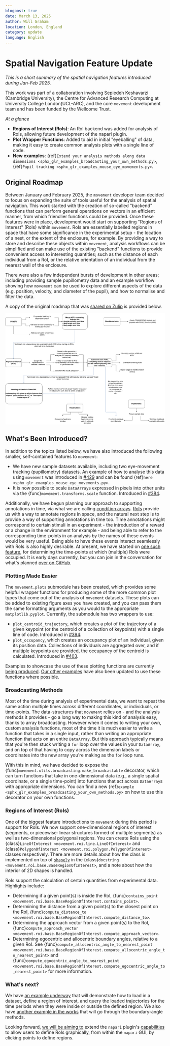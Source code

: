 ```yaml
---
blogpost: true
date: March 13, 2025
author: Will Graham
location: London, England
category: update
language: English
---
```


# Spatial Navigation Feature Update

_This is a short summary of the spatial navigation features introduced during Jan-Feb 2025._

This work was part of a collaboration involving Sepiedeh Keshavarzi (Cambridge University), the Centre for Advanced Research Computing at University College London(UCL-ARC), and the core `movement` development team and has been funded by the Wellcome Trust.

_At a glance_

- **Regions of Interest (RoIs)**: An RoI backend was added for analysis of RoIs, allowing future development of the napari plugin.
- **Plot Wrapper Functions**: Added to aid in initial "eyeballing" of data, making it easy to create common analysis plots with a single line of code.
- **New examples**: {ref}`Extend your analysis methods along data dimensions <sphx_glr_examples_broadcasting_your_own_methods.py>`, {ref}`Pupil tracking <sphx_glr_examples_mouse_eye_movements.py>`.

## Original Roadmap

Between January and February 2025, the `movement` developer team decided to focus on expanding the suite of tools useful for the analysis of spatial navigation.
This work started with the creation of so-called "backend" functions that can perform general operations on vectors in an efficient manner, from which friendlier functions could be provided.
Once these features were in place, development would start on supporting "Regions of Interest" (RoIs) within `movement`.
RoIs are essentially labelled regions in space that have some significance in the experimental setup - the location of a nest, or the extent of the enclosure, for example.
By providing a way to store and describe these objects within `movement`, analysis workflows can be simplified and can make use of the existing "backend" functions to provide convenient access to interesting quantities; such as the distance of each individual from a RoI, or the relative orientation of an individual from the nearest wall of the enclosure.

There were also a few independent bursts of development in other areas; including providing sample pupillometry data and an example workflow showing how `movement` can be used to explore different aspects of the data (e.g. position, velocity, and diameter of the pupil), and how to normalise and filter the data.

A copy of the original roadmap that was [shared on Zulip](movement-zulip:topic/Roadmap.3A.20Spatial.20Navigation/near/495022291) is provided below.

![Original feature roadmap for Jan-Feb.](../_static/blog_posts/roadmap-jan-feb-2025.png)

## What's Been Introduced?

In addition to the topics listed below, we have also introduced the following smaller, self-contained features to `movement`:

- We have new sample datasets available, including two eye-movement tracking (pupillometry) datasets. An example of how to analyse this data using `movement` was introduced in [#429](movement-github:pull/429) and can be found {ref}`here <sphx_glr_examples_mouse_eye_movements.py>`.
- It is now possible to scale `DataArray`s expressed in pixels into other units via the {func}`movement.transforms.scale` function. Introduced in [#384](movement-github:pull/384).

Additionally, we have begun planning our approach to supporting annotations in time, via what we are calling [condition arrays](movement-github:issues/418).
[RoIs](#regions-of-interest-rois) provide us with a way to annotate regions in space, and the natural next step is to provide a way of supporting annotations in time too.
Time annotations might correspond to certain stimuli in an experiment - the introduction of a reward or a change in the environment for example - and being able to refer to the corresponding time-points in an analysis by the names of these events would be very useful.
Being able to have these events interact seamlessly with RoIs is also highly desirable.
At present, we have started on [one such feature](movement-github:pull/421), for determining the time-points at which (multiple) RoIs were occupied.
It is early days currently, but you can join in the conversation for what's planned [over on GitHub](movement-github:issues/418).

### Plotting Made Easier

The `movement.plots` submodule has been created, which provides some helpful wrapper functions for producing some of the more common plot types that come out of the analysis of `movement` datasets.
These plots can be added to existing figure axes you have created, and you can pass them the same formatting arguments as you would to the appropriate `matplotlib.pyplot`.
Currently, the submodule has two wrappers to use:

- `plot_centroid_trajectory`, which creates a plot of the trajectory of a given keypoint (or the centroid of a collection of keypoints) with a single line of code. Introduced in [#394](movement-github:pull/394).
- `plot_occupancy`, which creates an occupancy plot of an individual, given its position data. Collections of individuals are aggregated over, and if multiple keypoints are provided, the occupancy of the centroid is calculated. Introduced in [#403](movement-github:pull/403).

Examples to showcase the use of these plotting functions are currently [being produced](movement-github:issues/415).
[Our other examples](https://movement.neuroinformatics.dev/examples/index.html) have also been updated to use these functions where possible.

### Broadcasting Methods

Most of the time during analysis of experimental data, we want to repeat the same action multiple times across different coordinates, or individuals, or time-points.
The data-structures that `movement` relies on - and the analysis methods it provides - go a long way to making this kind of analysis easy, thanks to array broadcasting.
However when it comes to writing your own, custom analysis functions, most of the time it is much easier to write a function that takes in a single input, rather than writing an appropriate function that acts on an entire `DataArray`.
But this approach typically means that you're then stuck writing a `for` loop over the values in your `DataArray`, and on top of that having to copy across the dimension labels or coordinates into the new array you're making as the `for` loop runs.

With this in mind, we have decided to expose the {func}`movement.utils.broadcasting.make_broadcastable` decorator, which can turn functions that take in one-dimensional data (e.g., a single spatial coordinate, or a single time-point) into functions that act across `DataArray`s with appropriate dimensions.
You can find a new {ref}`example <sphx_glr_examples_broadcasting_your_own_methods.py>` on how to use this decorator on your own functions.

### Regions of Interest (RoIs)

One of the biggest feature introductions to `movement` during this period is support for RoIs.
We now support one-dimensional regions of interest (segments, or piecewise-linear structures formed of multiple segments) as well as two-dimensional polygonal regions.
You can create RoIs using the {class}`LineOfInterest <movement.roi.line.LineOfInterest>` and {class}`PolygonOfInterest <movement.roi.polygon.PolygonOfInterest>` classes respectively.
There are more details about how the class is implemented on top of [`shapely`](https://shapely.readthedocs.io/en/stable/) in the {class}`docstring <movement.roi.base.BaseRegionOfInterest>`, and a note about how the interior of 2D shapes is handled.

RoIs support the calculation of certain quantities from experimental data.
Highlights include:

- Determining if a given point(s) is inside the RoI, {func}`contains_point <movement.roi.base.BaseRegionOfInterest.contains_point>`.
- Determining the distance from a given point(s) to the closest point on the RoI, {func}`compute_distance_to <movement.roi.base.BaseRegionOfInterest.compute_distance_to>`.
- Determining the approach vector from a given point(s) to the RoI, {func}`compute_approach_vector <movement.roi.base.BaseRegionOfInterest.compute_approach_vector>`.
- Determining egocentric and allocentric boundary angles, relative to a given RoI. See {func}`compute_allocentric_angle_to_nearest_point <movement.roi.base.BaseRegionOfInterest.compute_allocentric_angle_to_nearest_point>` and {func}`compute_egocentric_angle_to_nearest_point <movement.roi.base.BaseRegionOfInterest.compute_egocentric_angle_to_nearest_point>` for more information.

### What's next?

We have [an example underway](movement-github:issues/415) that will demonstrate how to load in a dataset, define a region of interest, and query the loaded trajectories for the time periods when they were inside or outside the defined region.
We also have [another example in the works](movement-github:pull/440) that will go through the boundary-angle methods.

Looking forward, [we will be aiming to](movement-github:issues/378) extend the `napari` plugin's [capabilities](../user_guide/gui.md) to allow users to define RoIs graphically, from within the `napari` GUI, by clicking points to define regions.
